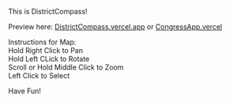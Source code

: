 This is DistrictCompass!

Preview here: [DistrictCompass.vercel.app](districtcompass.vercel.app) or [CongressApp.vercel](congressapp.vercel.app)

Instructions for Map:  
Hold Right Click to Pan  
Hold Left CLick to Rotate  
Scroll or Hold Middle Click to Zoom  
Left Click to Select  

Have Fun!
